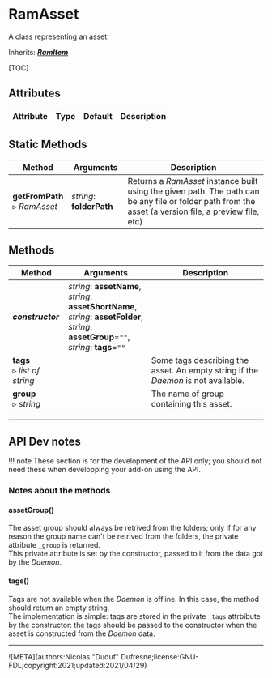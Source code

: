 # RamAsset

A class representing an asset.

Inherits: [***RamItem***](ram_item.md)

[TOC]

## Attributes

| Attribute | Type | Default | Description |
| --- | --- | --- | --- |

## Static Methods

| Method | Arguments | Description |
| --- | --- | --- |
| **getFromPath**<br />▹ *RamAsset* | *string*: **folderPath**<br /> | Returns a *RamAsset* instance built using the given path. The path can be any file or folder path from the asset (a version file, a preview file, etc) |

## Methods

| Method | Arguments | Description |
| --- | --- | --- |
| ***constructor*** | *string*: **assetName**,<br />*string*: **assetShortName**,<br />*string*: **assetFolder**,<br />*string*: **assetGroup**=`""`,<br />*string*: **tags**=`""` | |
| **tags**<br />▹ *list of string* |  | Some tags describing the asset. An empty string if the *Daemon* is not available. |
| **group**<br />▹ *string* | | The name of group containing this asset. |

____

## API Dev notes

!!! note
    These section is for the development of the API only; you should not need these when developping your add-on using the API.

### Notes about the methods

#### assetGroup()

The asset group should always be retrived from the folders; only if for any reason the group name can't be retrived from the folders, the private attribute `_group` is returned.  
This private attribute is set by the constructor, passed to it from the data got by the *Daemon*.

#### tags()

Tags are not available when the *Daemon* is offline. In this case, the method should return an empty string.  
The implementation is simple: tags are stored in the private `_tags` attrbibute by the constructor: the tags should be passed to the constructor when the asset is constructed from the *Daemon* data.
____

![META](authors:Nicolas "Duduf" Dufresne;license:GNU-FDL;copyright:2021;updated:2021/04/29)